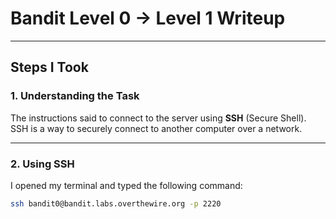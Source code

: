 # Bandit Level 0 → Level 1 Writeup

---

## Steps I Took

### 1. Understanding the Task
The instructions said to connect to the server using **SSH** (Secure Shell).  
SSH is a way to securely connect to another computer over a network.

---

### 2. Using SSH
I opened my terminal and typed the following command:

```bash
ssh bandit0@bandit.labs.overthewire.org -p 2220

